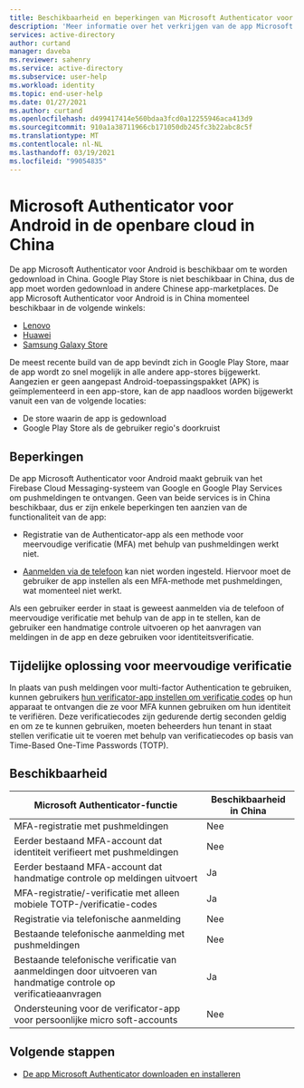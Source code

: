 ```yaml
---
title: Beschikbaarheid en beperkingen van Microsoft Authenticator voor Android in China | Microsoft Docs
description: 'Meer informatie over het verkrijgen van de app Microsoft Authenticator: beschikbaarheid in China'
services: active-directory
author: curtand
manager: daveba
ms.reviewer: sahenry
ms.service: active-directory
ms.subservice: user-help
ms.workload: identity
ms.topic: end-user-help
ms.date: 01/27/2021
ms.author: curtand
ms.openlocfilehash: d499417414e560bdaa3fcd0a12255946aca413d9
ms.sourcegitcommit: 910a1a38711966cb171050db245fc3b22abc8c5f
ms.translationtype: MT
ms.contentlocale: nl-NL
ms.lasthandoff: 03/19/2021
ms.locfileid: "99054835"
---
```

# <a name="microsoft-authenticator-for-android-in-the-public-cloud-in-china"></a>Microsoft Authenticator voor Android in de openbare cloud in China

De app Microsoft Authenticator voor Android is beschikbaar om te worden gedownload in China. Google Play Store is niet beschikbaar in China, dus de app moet worden gedownload in andere Chinese app-marketplaces. De app Microsoft Authenticator voor Android is in China momenteel beschikbaar in de volgende winkels:

- [Lenovo](https://www.lenovomm.com/appdetail/com.azure.authenticator/20197724)
- [Huawei](https://appgallery.cloud.huawei.com/uowap/index.html#/detailApp/C100262999?source=appshare&subsource=C100262999&shareTo=weixin&locale=zh_CN)
- [Samsung Galaxy Store](http://apps.samsung.com/appquery/appDetail.as?appId=com.azure.authenticator)

De meest recente build van de app bevindt zich in Google Play Store, maar de app wordt zo snel mogelijk in alle andere app-stores bijgewerkt. Aangezien er geen aangepast Android-toepassingspakket (APK) is geïmplementeerd in een app-store, kan de app naadloos worden bijgewerkt vanuit een van de volgende locaties:

- De store waarin de app is gedownload
- Google Play Store als de gebruiker regio's doorkruist

## <a name="limitations"></a>Beperkingen

De app Microsoft Authenticator voor Android maakt gebruik van het Firebase Cloud Messaging-systeem van Google en Google Play Services om pushmeldingen te ontvangen. Geen van beide services is in China beschikbaar, dus er zijn enkele beperkingen ten aanzien van de functionaliteit van de app:

- Registratie van de Authenticator-app als een methode voor meervoudige verificatie (MFA) met behulp van pushmeldingen werkt niet.

- [Aanmelden via de telefoon](../authentication/howto-authentication-sms-signin.md) kan niet worden ingesteld. Hiervoor moet de gebruiker de app instellen als een MFA-methode met pushmeldingen, wat momenteel niet werkt.

Als een gebruiker eerder in staat is geweest aanmelden via de telefoon of meervoudige verificatie met behulp van de app in te stellen, kan de gebruiker een handmatige controle uitvoeren op het aanvragen van meldingen in de app en deze gebruiken voor identiteitsverificatie.

## <a name="multi-factor-authentication-workaround"></a>Tijdelijke oplossing voor meervoudige verificatie

In plaats van push meldingen voor multi-factor Authentication te gebruiken, kunnen gebruikers [hun verificator-app instellen om verificatie codes](multi-factor-authentication-setup-auth-app.md#set-up-the-microsoft-authenticator-app-to-use-verification-codes) op hun apparaat te ontvangen die ze voor MFA kunnen gebruiken om hun identiteit te verifiëren. Deze verificatiecodes zijn gedurende dertig seconden geldig en om ze te kunnen gebruiken, moeten beheerders hun tenant in staat stellen verificatie uit te voeren met behulp van verificatiecodes op basis van Time-Based One-Time Passwords (TOTP).

## <a name="availability"></a>Beschikbaarheid

Microsoft Authenticator-functie | Beschikbaarheid in China
------------------------------- | ---------------------
MFA-registratie met pushmeldingen | Nee
Eerder bestaand MFA-account dat identiteit verifieert met pushmeldingen | Nee
Eerder bestaand MFA-account dat handmatige controle op meldingen uitvoert | Ja
MFA-registratie/-verificatie met alleen mobiele TOTP-/verificatie-codes | Ja
Registratie via telefonische aanmelding | Nee
Bestaande telefonische aanmelding met pushmeldingen | Nee
Bestaande telefonische verificatie van aanmeldingen door uitvoeren van handmatige controle op verificatieaanvragen | Ja
Ondersteuning voor de verificator-app voor persoonlijke micro soft-accounts | Nee

## <a name="next-steps"></a>Volgende stappen

- [De app Microsoft Authenticator downloaden en installeren](user-help-auth-app-download-install.md)
